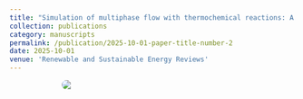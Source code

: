 ```yaml
---
title: "Simulation of multiphase flow with thermochemical reactions: A review of computational fluid dynamics (CFD) theory to AI integration"
collection: publications
category: manuscripts
permalink: /publication/2025-10-01-paper-title-number-2
date: 2025-10-01
venue: 'Renewable and Sustainable Energy Reviews'
---
```

<div style="display:flex; justify-content:center; gap:12px; flex-wrap:wrap;">
    <img src="{{ '/images/m1.png' | relative_url }}" style="flex:0 1 320px; max-width:320px; height:auto; border-radius:8px;">
</div>
